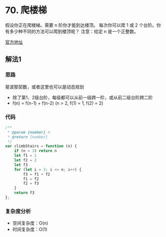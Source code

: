 # 70. 爬楼梯
>
假设你正在爬楼梯。需要 n 阶你才能到达楼顶。
每次你可以爬 1 或 2 个台阶。你有多少种不同的方法可以爬到楼顶呢？
注意：给定 n 是一个正整数。

[官方地址](https://leetcode-cn.com/problems/climbing-stairs/)

## 解法1
### 思路
斐波那契数，或者这里也可以是动态规划
* 除了第1、2级台阶，每级都可以从前一级跨一阶，或从前二级台阶跨二阶
* f(n) = f(n-1) + f(n-2)  (n > 2, f(1) = 1, f(2) = 2)

### 代码
```js
/**
 * @param {number} n
 * @return {number}
 */
var climbStairs = function (n) {
    if (n < 3) return n
    let f1 = 1
    let f2 = 2
    let f3
    for (let i = 3; i <= n; i++) {
        f3 = f1 + f2
        f1 = f2
        f2 = f3
    }
    return f3
};
```

### 复杂度分析
* 空间复杂度：O(n)
* 时间复杂度：O(1)